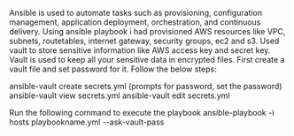 Ansible is used to automate tasks such as provisioning, configuration management, application deployment, orchestration, and continuous delivery. Using ansible playbook i had provisioned AWS resources like VPC, subnets, routetables, internet gateway, security groups, ec2 and s3. Used vault to store sensitive information like AWS access key and secret key. Vault is used to keep all your sensitive data in encrypted files. First create a vault file and set password for it. Follow the below steps:

ansible-vault create secrets.yml (prompts for password, set the password)
ansible-vault view secrets.yml
ansible-vault edit secrets.yml

Run the following command to execute the playbook
ansible-playbook -i hosts playbookname.yml --ask-vault-pass

